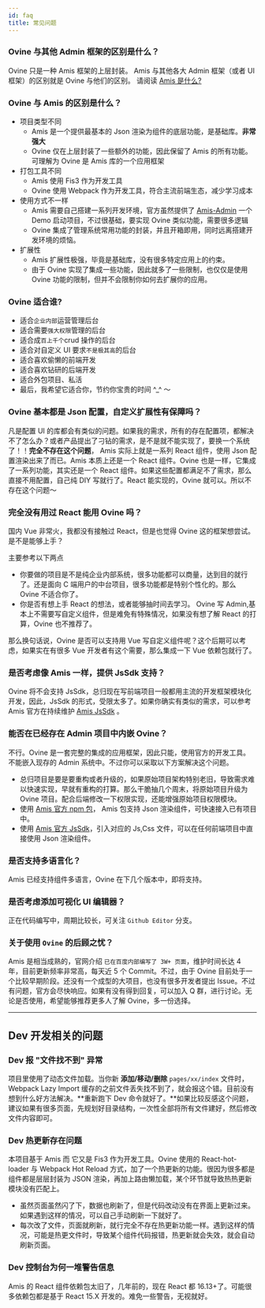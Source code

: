 ```yaml
---
id: faq
title: 常见问题
---
```


### Ovine 与其他 Admin 框架的区别是什么？

Ovine 只是一种 Amis 框架的上层封装。 Amis 与其他各大 Admin 框架（或者 UI 框架）的区别就是 Ovine 与他们的区别。 请阅读 [Amis 是什么?](https://baidu.github.io/amis/docs/intro?page=1)

### Ovine 与 Amis 的区别是什么？

- 项目类型不同
  - Amis 是一个提供最基本的 Json 渲染为组件的底层功能，是基础库。**非常强大**
  - Ovine 仅在上层封装了一些额外的功能，因此保留了 Amis 的所有功能。可理解为 Ovine 是 Amis 库的一个应用框架
- 打包工具不同
  - Amis 使用 Fis3 作为开发工具
  - Ovine 使用 Webpack 作为开发工具，符合主流前端生态，减少学习成本
- 使用方式不一样
  - Amis 需要自己搭建一系列开发环境，官方虽然提供了 [Amis-Admin](https://github.com/fex-team/amis-admin) 一个 Demo 启动项目，不过很基础，要实现 Ovine 类似功能，需要很多逻辑
  - Ovine 集成了管理系统常用功能的封装，并且开箱即用，同时远离搭建开发环境的烦恼。
- 扩展性
  - Amis 扩展性极强，毕竟是基础库，没有很多特定应用上的约束。
  - 由于 Ovine 实现了集成一些功能，因此就多了一些限制，也仅仅是使用 Ovine 功能的限制，但并不会限制你如何去扩展你的应用。

### Ovine 适合谁?

- 适合`企业内部`运营管理后台
- 适合需要`强大权限`管理的后台
- 适合成`百上千个`crud 操作的后台
- 适合对自定义 UI 要求`不是极其高`的后台
- 适合喜欢偷懒的前端开发
- 适合喜欢钻研的后端开发
- 适合外包项目、私活
- 最后，我希望它适合你，节约你宝贵的时间 ^\_^ ～

### Ovine 基本都是 Json 配置，自定义扩展性有保障吗？

凡是配置 UI 的库都会有类似的问题。如果我的需求，所有的存在配置项，都解决不了怎么办？或者产品提出了刁钻的需求，是不是就不能实现了，要换一个系统了！！**完全不存在这个问题**， Amis 实际上就是一系列 React 组件，使用 Json 配置渲染出来了而已。Amis 本质上还是一个 React 组件。Ovine 也是一样，它集成了一系列功能，其实还是一个 React 组件。如果这些配置都满足不了需求，那么直接不用配置，自己纯 DIY 写就行了。React 能实现的，Ovine 就可以。所以不存在这个问题～

### 完全没有用过 React 能用 Ovine 吗？

国内 Vue 非常火，我都没有接触过 React，但是也觉得 Ovine 这的框架想尝试。是不是能够上手？

主要参考以下两点

- 你要做的项目是不是纯企业内部系统，很多功能都可以商量，达到目的就行了。还是面向 C 端用户的中台项目，很多功能都是特别个性化的。那么 Ovine 不适合你了。
- 你是否有想上手 React 的想法，或者能够抽时间去学习。 Ovine 写 Admin,基本上不需要写自定义组件，但是难免有特殊情况，如果没有想了解 React 的打算，Ovine 也不推荐了。

那么换句话说，Ovine 是否可以支持用 Vue 写自定义组件呢？这个后期可以考虑，如果实在有很多 Vue 开发者有这个需要，那么集成一下 Vue 依赖包就行了。

### 是否考虑像 Amis 一样，提供 JsSdk 支持？

Ovine 将不会支持 JsSdk，总归现在写前端项目一般都用主流的开发框架模块化开发，因此，JsSdk 的形式，受限太多了。如果你确实有类似的需求，可以参考 Amis 官方在持续维护 [Amis JsSdk](https://baidu.github.io/amis/docs/getting-started#jssdk) 。

### 能否在已经存在 Admin 项目中内嵌 Ovine？

不行。Ovine 是一套完整的集成的应用框架，因此只能，使用官方的开发工具。不能嵌入现存的 Admin 系统中。不过你可以采取以下方案解决这个问题。

- 总归项目是要是要重构或者升级的，如果原始项目架构特别老旧，导致需求难以快速实现，早就有重构的打算。那么干脆抽几个周末，将原始项目升级为 Ovine 项目。配合后端修改一下权限实现，还能增强原始项目权限模块。
- 使用 [Amis 官方 npm 包](https://baidu.github.io/amis/docs/getting-started)， Amis 包支持 Json 渲染组件，可快速接入已有项目中。
- 使用 [Amis 官方 JsSdk](https://baidu.github.io/amis/docs/getting-started#jssdk)，引入对应的 Js,Css 文件，可以在任何前端项目中直接使用 Json 渲染组件。

### 是否支持多语言化？

Amis 已经支持组件多语言，Ovine 在下几个版本中，即将支持。

### 是否考虑添加可视化 UI 编辑器？

正在代码编写中，周期比较长，可关注 `Github Editor` 分支。

### 关于使用 `Ovine` 的后顾之忧？

Amis 是相当成熟的，官网介绍 `已在百度内部编写了 3W+ 页面`，维护时间长达 4 年，目前更新频率非常高，每天近 5 个 Commit。不过，由于 Ovine 目前处于一个比较早期阶段。还没有一个成型的大项目，也没有很多开发者提出 Issue。不过有问题，官方会尽快响应。如果有没有得到回复，可以加入 Q 群，进行讨论。无论是否使用，希望能够推荐更多人了解 Ovine，多一份选择。

---

## Dev 开发相关的问题

### Dev 报 "文件找不到" 异常

项目里使用了动态文件加载。当你新 **添加/移动/删除** `pages/xx/index` 文件时，Webpack Lazy Import 缓存的之前文件丢失找不到了，就会报这个错。目前没有想到什么好方法解决。**重新跑下 Dev 命令就好了。**如果比较反感这个问题，建议如果有很多页面，先规划好目录结构，一次性全部将所有文件建好，然后修改文件内容即可。

### Dev 热更新存在问题

本项目基于 Amis 而 它又是 Fis3 作为开发工具。Ovine 使用的 React-hot-loader 与 Webpack Hot Reload 方式，加了一个热更新的功能。很因为很多都是组件都是层层封装为 JSON 渲染，再加上路由懒加载，某个环节就导致热热更新模块没有匹配上。

- 虽然页面虽然闪了下，数据也刷新了，但是代码改动没有在界面上更新过来。如果遇到这样的情况，可以自己手动刷新一下就好了。
- 每次改了文件，页面就刷新，就行完全不存在热更新功能一样。遇到这样的情况，可能是热更文件时，导致某个组件代码报错，热更新就会失效，就会自动刷新页面。

### Dev 控制台为何一堆警告信息

Amis 的 React 组件依赖包太旧了，几年前的，现在 React 都 16.13+了。可能很多依赖包都是基于 React 15.X 开发的。难免一些警告，无视就好。
